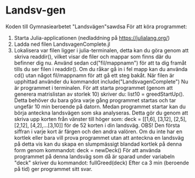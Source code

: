 # Landsv-gen
Koden till Gymnasiearbetet "Landsvägen"sawdsa
För att köra programmet:
1. Starta Julia-applicationen (nedladdning på https://julialang.org/)
2. Ladda ned filen LandsvagenComplete.jl
3. Lokalisera var filen ligger i julia-terminalen, detta kan du göra genom att skriva readdir(), vilket visar de filer och mappar som finns där du befinner dig nu. Använd sedan cd("fil/mappnamn") för att ta dig framåt tills du ser filen i readdir(). Om du råkar gå in i fel mapp kan du använda cd() utan något fil/mappnamn för att gå ett steg bakåt.
När filen är upphittad använder du kommandot include("LandsvagenComplete")
Nu är programmet i terminalen.
För att starta programmet (genom att generera matrislistan av storlek 10) skriver du: list10 = greedStartUp(). Detta behöver du bara göra varje gång programmet startas och tar ungefär 10 min beroende på datorn.
Medan programmet startar kan du börja anteckna landsvägen som ska analyseras. Detta gör du genom att skriva upp korten från vänster till höger som: deck = [[1,6], [3,12], [2,5], [2,12], [4,2],...[3,10]] för de 52 korten i din landsväg. OBS! Den första siffran i varje kort är färgen och den andra valören.
Om du inte har en kortlek eller bara vill prova programmet utan att anteckna en landsväg på detta vis kan du skapa en slumpmässigt blandad kortlek på denna form genom kommandot: deck = newDeck()
För att använda programmet på denna landsväg som då är sparad under variabeln "deck" skriver du kommandot: fullGreed(deck)
Efter ca 3 min (beroende på tid) ger programmet sitt svar.
